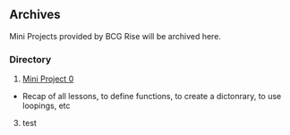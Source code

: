 <!-- FAQ Section Starts -->
## Archives
Mini Projects provided by BCG Rise will be archived here.

<!-- FAQ Section Ends -->


<!-- MAP Section Starts -->
### Directory
1.  [Mini Project 0](https://github.com/mommafish/BCG_Rise/tree/main/Python_Library/Python_Practice)
* Recap of all lessons, to define functions, to create a dictonrary, to use loopings, etc
3.  test

<!-- MAP Section Ends -->
